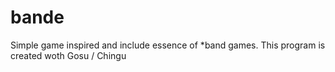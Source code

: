 bande
=====

Simple game inspired and include essence of *band games. This program is created woth Gosu / Chingu